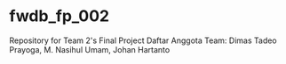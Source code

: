 # fwdb_fp_002
Repository for Team 2's Final Project
Daftar Anggota Team:
Dimas Tadeo Prayoga,
M. Nasihul Umam,
Johan Hartanto
